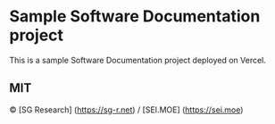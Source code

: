 # Sample Software Documentation project

This is a sample Software Documentation project deployed on Vercel.

## MIT

&copy; [SG Research] (https://sg-r.net) / [SEI.MOE] (https://sei.moe)
